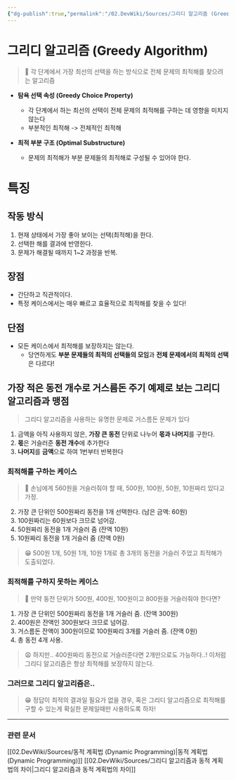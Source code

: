 ```yaml
---
{"dg-publish":true,"permalink":"/02.DevWiki/Sources/그리디 알고리즘 (Greedy Algorithm)/","noteIcon":"","created":"2025-08-03T19:44:46.620+09:00","updated":"2025-08-03T20:26:45.153+09:00"}
---
```


# 그리디 알고리즘 (Greedy Algorithm)

> 🤔 각 단계에서 가장 최선의 선택을 하는 방식으로 전체 문제의 최적해를 찾으려는 알고리즘

- **탐욕 선택 속성 (Greedy Choice Property)**
    - 각 단계에서 하는 최선의 선택이 전체 문제의 최적해를 구하는 데 영향을 미치지 않는다
    - 부분적인 최적해 -> 전체적인 최적해

- **최적 부분 구조 (Optimal Substructure)**
    - 문제의 최적해가 부분 문제들의 최적해로 구성될 수 있어야 한다.
# 특징

## 작동 방식
1.  현재 상태에서 가장 좋아 보이는 선택(최적해)을 한다.
2.  선택한 해를 결과에 반영한다.
3.  문제가 해결될 때까지 1~2 과정을 반복.

## 장점
- 간단하고 직관적이다.
- 특정 케이스에서는 매우 빠르고 효율적으로 최적해를 찾을 수 있다!

## 단점
- 모든 케이스에서 최적해를 보장하지는 않는다.
    - 당연하게도 **부분 문제들의 최적의 선택들의 모임**과  **전체 문제에서의 최적의 선택**은 다르다!

## 가장 적은 동전 개수로 거스름돈 주기 예제로 보는 그리디 알고리즘과 맹점

> 그리디 알고리즘을 사용하는 유명한 문제로 거스름돈 문제가 있다

1. 금액을 아직 사용하지 않은, **가장 큰 동전** 단위로 나누어 **몫과 나머지**를 구한다.
2. **몫**은 거슬러준 **동전 개수**에 추가한다
3. **나머지**를 **금액**으로 하여 1번부터 반복한다

### 최적해를 구하는 케이스

> 🤔 손님에게 560원을 거슬러줘야 할 때, 500원, 100원, 50원, 10원짜리 있다고 가정.

2. 가장 큰 단위인 500원짜리 동전을 1개 선택한다. (남은 금액: 60원)
3. 100원짜리는 60원보다 크므로 넘어감.
4. 50원짜리 동전을 1개 거슬러 줌 (잔액 10원)
5. 10원짜리 동전을 1개 거슬러 줌 (잔액 0원)
    
> 😁 500원 1개, 50원 1개, 10원 1개로 총 3개의 동전을 거슬러 주었고 최적해가 도출되었다.

### 최적해를 구하지 못하는 케이스

> 🤔 만약 동전 단위가 500원, 400원, 100원이고 800원을 거슬러줘야 한다면?

1. 가장 큰 단위인 500원짜리 동전을 1개 거슬러 줌. (잔액 300원)
2. 400원은 잔액인 300원보다 크므로 넘어감.
3. 거스름돈 잔액이 300원이므로 100원짜리 3개를 거슬러 줌. (잔액 0원)
4. 총 동전 4개 사용.

 > 😩 하지만.. 400원짜리 동전으로 거슬러준다면 2개만으로도 가능하다..!
 > 이처럼 그리디 알고리즘은 항상 최적해를 보장하지 않는다.

### 그러므로 그리디 알고리즘은..
> 😁 정답이 최적의 결과일 필요가 없을 경우, 혹은 그리디 알고리즘으로 최적해를 구할 수 있는게 확실한 문제일때만 사용하도록 하자!

---
### 관련 문서
[[02.DevWiki/Sources/동적 계획법 (Dynamic Programming)\|동적 계획법 (Dynamic Programming)]]
[[02.DevWiki/Sources/그리디 알고리즘과 동적 계획법의 차이\|그리디 알고리즘과 동적 계획법의 차이]]